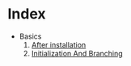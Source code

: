 # Index

* Basics
    1. [After installation][after installation]
    2. [Initialization And Branching][initialization and branching]

[after installation]: git_basics.md
[initialization and branching]: init_branching.md
